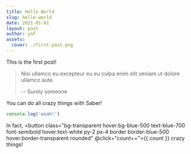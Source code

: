 ```yaml
---
title: Hello World
slug: hello-world
date: 2021-01-01
layout: post
author: yaf
assets:
  cover: ./first-post.png
---
```



This is the first post!

> Nisi ullamco eu excepteur eu eu culpa enim elit veniam ut dolore ullamco aute.
>
> -- Surely someone

You can do all crazy things with Saber!

```js
console.log('woah!')
```

In fact, <button class="bg-transparent hover:bg-blue-500 text-blue-700 font-semibold hover:text-white py-2 px-4 border border-blue-500 hover:border-transparent rounded" @click="count++">{{ count }}</button> crazy things!

<script>
export default {
  data() {
    return {
      count: 77
    }
  }
}
</script>
